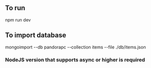 ## To run

   npm run dev

## To import database

   mongoimport --db pandorapc --collection items --file ./db/items.json

### NodeJS version that supports async or higher is required
